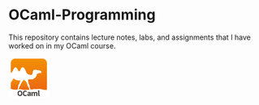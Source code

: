 # OCaml-Programming

This repository contains lecture notes, labs, and assignments that I have worked on in my OCaml course.

<img width="80" height="80" src="https://github.com/RichardOhata/Images/blob/main/ocaml-logo-0A315B8C65-seeklogo.com.png" />
